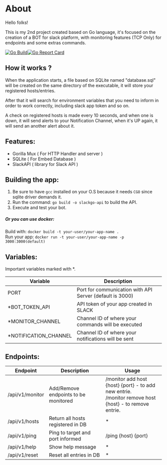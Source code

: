 # About

Hello folks!

This is my 2nd project created based on Go language, it's focused on the creation of a BOT for slack platform, with monitoring features (TCP Only) for endpoints and some extras commands.


[![Go Build](https://github.com/DaviAraujoCC/ARIA-ChatBot/actions/workflows/run.yml/badge.svg?branch=main)](https://github.com/DaviAraujoCC/ARIA-ChatBot/actions/workflows/run.yml)[![Go Report Card](https://goreportcard.com/badge/github.com/DaviAraujoCC/Slack_ChatBot)](https://goreportcard.com/report/github.com/DaviAraujoCC/Slack_ChatBot)

## How it works ?

When the application starts, a file based on SQLite named "database.sql" will be created on the same directory of the executable, it will store your registered hosts/entries.

After that it will search for environment variables that you need to inform in order to work correctly, including slack app token and so on.

A check on registered hosts is made every 10 seconds, and when one is down, it will send alerts to your Notification Channel, when it's UP again, it will send an another alert about it.

## Features:

 - Gorilla Mux ( For HTTP Handler and server )
 - SQLite ( For Embed Database )
 - SlackAPI ( library for Slack API )

## Building the app:

1. Be sure to have `gcc` installed on your O.S because it needs `CGO` since sqlite driver demands it.
2. Run the command: `go build -o slackgo-api` to build the API.
3. Execute and test your bot.
   
##### Or you can use docker:
Build with:
   `docker build -t your-user/your-app-name .` <br>
   Run your app:
   `docker run -t your-user/your-app-name -p 3000:3000(default)`

## Variables:

Important variables marked with *.

| Variable | Description |
| --- | --- |
| PORT | Port for communication with API Server (default is 3000) |
| *BOT_TOKEN_API | API token of your app created in SLACK |
| *MONITOR_CHANNEL | Channel ID of where your commands will be executed |
| *NOTIFICATION_CHANNEL | Channel ID of where your notifications will be sent |

## Endpoints:

| Endpoint | Description | Usage |
| --- | --- | --- |
| /api/v1/monitor | Add/Remove endpoints to be monitored | /monitor add host {host} {port} - to add new entrie. <br> /monitor remove host {host} - to remove entrie. |
| /api/v1/hosts | Return all hosts registered in DB | * |
| /api/v1/ping | Ping to target and port informed | /ping {host} {port} |
| /api/v1/help | Show help message | * |
| /api/v1/reset | Reset all entries in DB | * |





